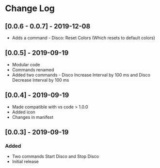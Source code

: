 # Change Log

## [0.0.6 - 0.0.7] - 2019-12-08
- Adds a command - Disco: Reset Colors (Which resets to default colors)

## [0.0.5] - 2019-09-19
- Modular code
- Commands renamed
- Added two commands - Disco Increase Interval by 100 ms and Disco Decrease Interval by 100 ms

## [0.0.4] - 2019-09-19
- Made compatible with vs code > 1.0.0
- Added icon
- Changes in manifest

## [0.0.3] - 2019-09-19
### Added
- Two commands Start Disco and Stop Disco
- Initial release